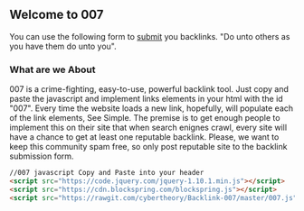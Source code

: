 ## Welcome to 007

You can use the following form to [submit](https://goo.gl/forms/cOYU57mxBtrD7mWh1) you backlinks. "Do unto others as you have them do unto you".

### What are we About

007 is a crime-fighting, easy-to-use, powerful backlink tool. Just copy and paste the javascript and implement links elements in your html with the id "007". Every time the website loads a new link, hopefully, will populate each of the link elements, See Simple. The premise is to get enough people to implement this on their site that when search enignes crawl, every site will have a chance to get at least one reputable backlink. Please, we want to keep this community spam free, so only post reputable site to the backlink submission form. 

```markdown
//007 javascript Copy and Paste into your header
<script src="https://code.jquery.com/jquery-1.10.1.min.js"></script>
<script src="https://cdn.blockspring.com/blockspring.js"></script>
<script src="https://rawgit.com/cybertheory/Backlink-007/master/007.js"></script>
```

